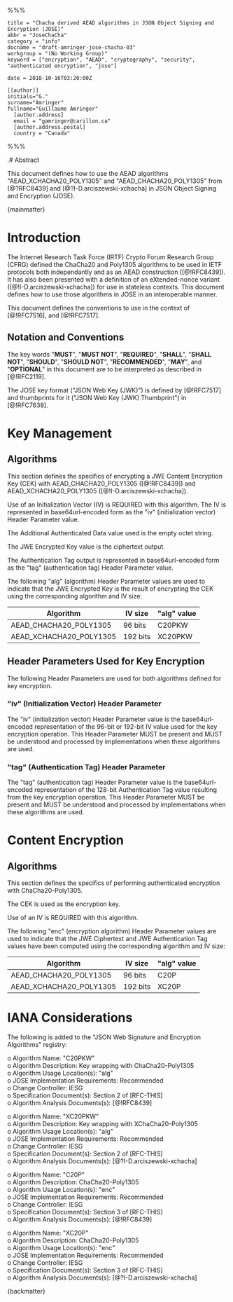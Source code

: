 %%%

    title = "Chacha derived AEAD algorithms in JSON Object Signing and Encryption (JOSE)"
    abbr = "JoseChaCha"
    category = "info"
    docname = "draft-amringer-jose-chacha-03"
    workgroup = "(No Working Group)"
    keyword = ["encryption", "AEAD", "cryptography", "security", "authenticated encryption", "jose"]

    date = 2018-10-16T03:20:00Z

    [[author]]
    initials="G."
    surname="Amringer"
    fullname="Guillaume Amringer"
      [author.address]
      email = "gamringer@carillon.ca"
      [author.address.postal]
      country = "Canada"

%%%

.# Abstract

This document defines how to use the AEAD algorithms "AEAD_XCHACHA20_POLY1305"
and "AEAD_CHACHA20_POLY1305" from [@?RFC8439] and
[@?I-D.arciszewski-xchacha] in JSON Object Signing and Encryption (JOSE).

{mainmatter}

# Introduction

The Internet Research Task Force (IRTF) Crypto Forum Research Group
(CFRG) defined the ChaCha20 and Poly1305 algorithms to be used in IETF protocols
both independantly and as an AEAD construction ([@!RFC8439]).  It has also been
presented with a definition of an eXtended-nonce variant
([@!I-D.arciszewski-xchacha]) for use in stateless contexts.  This document
defines how to use those algorithms in JOSE in an interoperable manner.

This document defines the conventions to use in the context of
[@!RFC7516], and [@!RFC7517].

## Notation and Conventions

The key words "**MUST**", "**MUST NOT**", "**REQUIRED**", "**SHALL**",
"**SHALL NOT**", "**SHOULD**", "**SHOULD NOT**", "**RECOMMENDED**", "**MAY**",
and "**OPTIONAL**" in this document are to be interpreted as described in
[@!RFC2119].

The JOSE key format ("JSON Web Key (JWK)") is defined by [@!RFC7517] and
thumbprints for it ("JSON Web Key (JWK) Thumbprint") in [@!RFC7638].

# Key Management

## Algorithms

This section defines the specifics of encrypting a JWE Content Encryption Key
(CEK) with AEAD_CHACHA20_POLY1305 ([@!RFC8439]) and AEAD_XCHACHA20_POLY1305
([@!I-D.arciszewski-xchacha]).

Use of an Initialization Vector (IV) is REQUIRED with this algorithm.  The IV is
represented in base64url-encoded form as the "iv" (initialization vector) Header
Parameter value.

The Additional Authenticated Data value used is the empty octet string.

The JWE Encrypted Key value is the ciphertext output.

The Authentication Tag output is represented in base64url-encoded form as the
"tag" (authentication tag) Header Parameter value.

The following "alg" (algorithm) Header Parameter values are used to indicate
that the JWE Encrypted Key is the result of encrypting the CEK using the
corresponding algorithm and IV size:

| Algorithm | IV size | "alg" value |
| ----------------------- | -------- | ----------- |
| AEAD_CHACHA20_POLY1305 | 96 bits | C20PKW |
| AEAD_XCHACHA20_POLY1305 | 192 bits | XC20PKW |

## Header Parameters Used for Key Encryption

The following Header Parameters are used for both algorithms defined for key
encryption.

### "iv" (Initialization Vector) Header Parameter

The "iv" (initialization vector) Header Parameter value is the base64url-encoded
representation of the 96-bit or 192-bit IV value used for the key encryption
operation.  This Header Parameter MUST be present and MUST be understood and
processed by implementations when these algorithms are used.

### "tag" (Authentication Tag) Header Parameter

The "tag" (authentication tag) Header Parameter value is the base64url-encoded
representation of the 128-bit Authentication Tag value resulting from the key
encryption operation.  This Header Parameter MUST be present and MUST be
understood and processed by implementations when these algorithms are used.

# Content Encryption

## Algorithms

This section defines the specifics of performing authenticated encryption with
ChaCha20-Poly1305.

The CEK is used as the encryption key.

Use of an IV is REQUIRED with this algorithm.

The following "enc" (encryption algorithm) Header Parameter values
are used to indicate that the JWE Ciphertext and JWE Authentication
Tag values have been computed using the corresponding algorithm and
IV size:

| Algorithm | IV size | "alg" value |
| ----------------------- | -------- | ----------- |
| AEAD_CHACHA20_POLY1305 | 96 bits | C20P |
| AEAD_XCHACHA20_POLY1305 | 192 bits | XC20P |


# IANA Considerations

The following is added to the "JSON Web Signature and Encryption Algorithms"
registry:

o Algorithm Name: "C20PKW"  
o Algorithm Description:  Key wrapping with ChaCha20-Poly1305  
o Algorithm Usage Location(s): "alg"  
o JOSE Implementation Requirements: Recommended  
o Change Controller: IESG  
o Specification Document(s): Section 2 of [RFC-THIS]  
o Algorithm Analysis Documents(s): [@!RFC8439]  

o Algorithm Name: "XC20PKW"  
o Algorithm Description:  Key wrapping with XChaCha20-Poly1305  
o Algorithm Usage Location(s): "alg"  
o JOSE Implementation Requirements: Recommended  
o Change Controller: IESG  
o Specification Document(s): Section 2 of [RFC-THIS]  
o Algorithm Analysis Documents(s): [@?I-D.arciszewski-xchacha]  

o Algorithm Name: "C20P"  
o Algorithm Description:  ChaCha20-Poly1305  
o Algorithm Usage Location(s): "enc"  
o JOSE Implementation Requirements: Recommended  
o Change Controller: IESG  
o Specification Document(s): Section 3 of [RFC-THIS]  
o Algorithm Analysis Documents(s): [@!RFC8439]  

o Algorithm Name: "XC20P"  
o Algorithm Description:  ChaCha20-Poly1305  
o Algorithm Usage Location(s): "enc"  
o JOSE Implementation Requirements: Recommended  
o Change Controller: IESG  
o Specification Document(s): Section 3 of [RFC-THIS]  
o Algorithm Analysis Documents(s): [@?I-D.arciszewski-xchacha]  

{backmatter}
